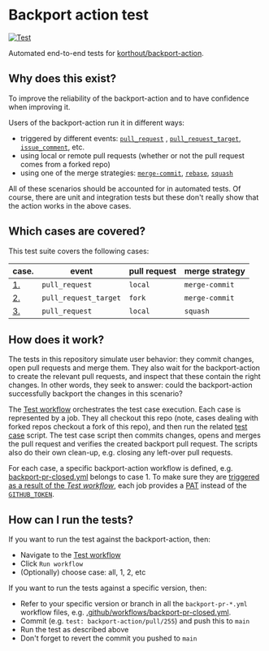 # Backport action test
[![Test](https://github.com/korthout/backport-action-test/actions/workflows/test.yml/badge.svg)](https://github.com/korthout/backport-action-test/actions/workflows/test.yml)

Automated end-to-end tests for [korthout/backport-action](https://github.com/korthout/backport-action).

## Why does this exist?
To improve the reliability of the backport-action and to have confidence when improving it.

Users of the backport-action run it in different ways:
- triggered by different events: [`pull_request`](https://docs.github.com/en/actions/using-workflows/events-that-trigger-workflows#pull_request) , [`pull_request_target`](https://docs.github.com/en/actions/using-workflows/events-that-trigger-workflows#pull_request_target), [`issue_comment`](https://docs.github.com/en/actions/using-workflows/events-that-trigger-workflows#issue_comment), etc.
- using local or remote pull requests (whether or not the pull request comes from a forked repo)
- using one of the merge strategies: [`merge-commit`](https://docs.github.com/en/pull-requests/collaborating-with-pull-requests/incorporating-changes-from-a-pull-request/about-pull-request-merges), [`rebase`](https://docs.github.com/en/pull-requests/collaborating-with-pull-requests/incorporating-changes-from-a-pull-request/about-pull-request-merges#rebase-and-merge-your-pull-request-commits), [`squash`](https://docs.github.com/en/pull-requests/collaborating-with-pull-requests/incorporating-changes-from-a-pull-request/about-pull-request-merges#squash-and-merge-your-pull-request-commits)

All of these scenarios should be accounted for in automated tests.
Of course, there are unit and integration tests but these don't really show that the action works in the above cases.

## Which cases are covered?
This test suite covers the following cases:

| case.               | event                 | pull request | merge strategy  |
| ------------------- | --------------------- | ------------ | --------------- |
| [1.](test/case1.sh) | `pull_request`        | `local`      | `merge-commit`  |
| [2.](test/case2.sh) | `pull_request_target` | `fork`       | `merge-commit`  |
| [3.](test/case3.sh) | `pull_request`        | `local`      | `squash`        |

## How does it work?
The tests in this repository simulate user behavior: they commit changes, open pull requests and merge them.
They also wait for the backport-action to create the relevant pull requests, and inspect that these contain the right changes.
In other words, they seek to answer: could the backport-action successfully backport the changes in this scenario?

The [Test workflow](.github/workflows/test.yml) orchestrates the test case execution.
Each case is represented by a job.
They all checkout this repo (note, cases dealing with forked repos checkout a fork of this repo),
and then run the related [test case](test/) script.
The test case script then commits changes, opens and merges the pull request and verifies the created backport pull request.
The scripts also do their own clean-up, e.g. closing any left-over pull requests.

For each case, a specific backport-action workflow is defined,
e.g. [backport-pr-closed.yml](.github/workflows/backport-pr-closed.yml) belongs to case 1.
To make sure they are [triggered as a result of the _Test workflow_](https://github.community/t/github-action-trigger-on-release-not-working-if-releases-was-created-by-automation/16559), each job provides a 
[PAT](https://docs.github.com/en/authentication/keeping-your-account-and-data-secure/creating-a-personal-access-token)
instead of the [`GITHUB_TOKEN`](https://docs.github.com/en/actions/security-guides/automatic-token-authentication#about-the-github_token-secret).

## How can I run the tests?
If you want to run the test against the backport-action, then:
- Navigate to the [Test workflow](https://github.com/korthout/backport-action-test/actions/workflows/test.yml)
- Click `Run workflow`
- (Optionally) choose case: all, 1, 2, etc

If you want to run the tests against a specific version, then:
- Refer to your specific version or branch in all the `backport-pr-*.yml` workflow files,
  e.g. [.github/workflows/backport-pr-closed.yml](https://github.com/korthout/backport-action-test/blob/ebf96ba361706772b427f0cd137ecf6aa162b701/.github/workflows/backport-pr-closed.yml#L20).
- Commit (e.g. `test: backport-action/pull/255`) and push this to `main`
- Run the test as described above
- Don't forget to revert the commit you pushed to `main`
